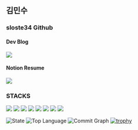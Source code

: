 <h2>김민수</h2>
<h3>sloste34 Github</h3>
	
<!-- Dev Blog Link -->
<h4>Dev Blog</h4>
<a href="" target="_blank"><img src="https://img.shields.io/static/v1?label=&message=Tistory&color=green&style=for-the-badge&logo=Tistory"></a>
<!-- Notion Resume Link -->

<h4>Notion Resume</h4>
<a href="" target="_blank"><img src="https://img.shields.io/badge/Notion-blue?style=for-the-badge&logo=Notion"></a>


<h3>STACKS</h3>
<div>
<!-- HTML5 -->
	<img src="https://img.shields.io/badge/HTML5-E34F26?style=flat&logo=HTML5&logoColor=white" />
<!-- CSS3 -->
	<img src="https://img.shields.io/badge/CSS3-1572B6?style=flat&logo=CSS3&logoColor=white" />
<!-- JavaScript -->
	<img src="https://img.shields.io/badge/Javascript-yellow?style=flat&logo=Javascript&logoColor=white" />
<!-- TypeScript -->
	<img src="https://img.shields.io/badge/Typescript-3178C6?style=flat&logo=Typescript&logoColor=white" />
<!-- Git -->
	<img src="https://img.shields.io/badge/git-F05032?style=flat&logo=git&logoColor=white" />
<!-- Github -->
	<img src="https://img.shields.io/badge/github-181717?style=flat&logo=github&logoColor=white" />
<!-- React -->
	<img src="https://img.shields.io/badge/react-61DAFB?style=flat&logo=react&logoColor=black" />
<!-- JavaScript -->
	<img src="https://img.shields.io/badge/styled components-DB7093?style=flat&logo=styled-components&logoColor=white" />
</div>

![State](http://github-profile-summary-cards.vercel.app/api/cards/stats?username=sloste34&theme=github)
![Top Language](http://github-profile-summary-cards.vercel.app/api/cards/repos-per-language?username=sloste34&theme=github)
![Commit Graph](http://github-profile-summary-cards.vercel.app/api/cards/profile-details?username=sloste34&theme=github)
[![trophy](https://github-profile-trophy.vercel.app/?username=sloste34&theme=flat&column=7)](https://github.com/sloste34/)
